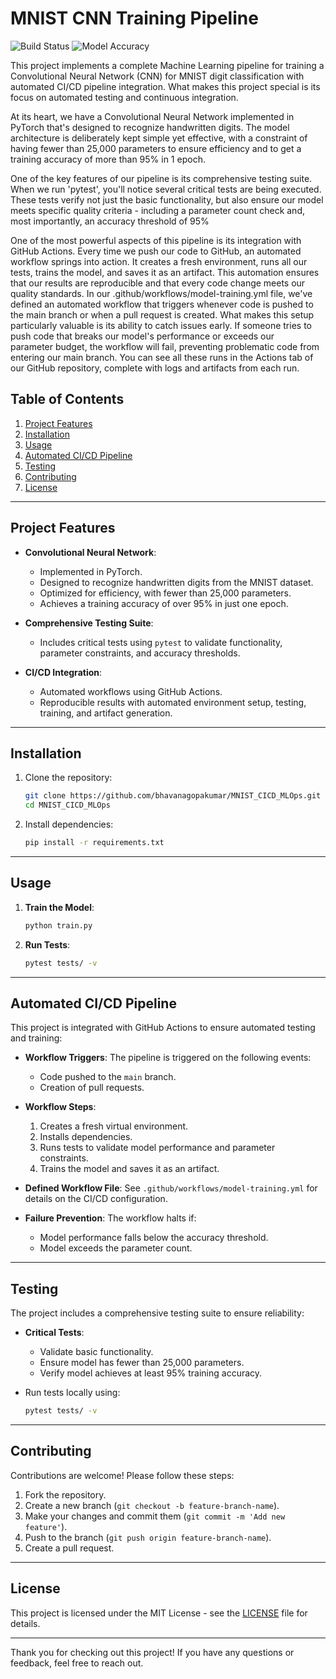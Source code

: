 # MNIST CNN Training Pipeline

![Build Status](https://github.com/YOUR_USERNAME/YOUR_REPO/actions/workflows/model-training.yml/badge.svg)
![Model Accuracy](https://img.shields.io/endpoint?url=https://raw.githubusercontent.com/bhavanagopakumar/MNIST_CICD_MLOps/badges/accuracy.json)

This project implements a complete Machine Learning pipeline for training a Convolutional Neural Network (CNN) for MNIST digit classification with automated CI/CD pipeline integration. What makes this project special is its focus on automated testing and continuous integration. 

At its heart, we have a Convolutional Neural Network implemented in PyTorch that's designed to recognize handwritten digits. The model architecture is deliberately kept simple yet effective, with a constraint of having fewer than 25,000 parameters to ensure efficiency and to get a training accuracy of more than 95% in 1 epoch. 

One of the key features of our pipeline is its comprehensive testing suite. When we run 'pytest', you'll notice several critical tests are being executed. These tests verify not just the basic functionality, but also ensure our model meets specific quality criteria - including a parameter count check and, most importantly, an accuracy threshold of 95%

One of the most powerful aspects of this pipeline is its integration with GitHub Actions. Every time we push our code to GitHub, an automated workflow springs into action. It creates a fresh environment, runs all our tests, trains the model, and saves it as an artifact. This automation ensures that our results are reproducible and that every code change meets our quality standards. In our .github/workflows/model-training.yml file, we've defined an automated workflow that triggers whenever code is pushed to the main branch or when a pull request is created. What makes this setup particularly valuable is its ability to catch issues early. If someone tries to push code that breaks our model's performance or exceeds our parameter budget, the workflow will fail, preventing problematic code from entering our main branch. You can see all these runs in the Actions tab of our GitHub repository, complete with logs and artifacts from each run.

## Table of Contents
1. [Project Features](#project-features)
2. [Installation](#installation)
3. [Usage](#usage)
4. [Automated CI/CD Pipeline](#automated-cicd-pipeline)
5. [Testing](#testing)
6. [Contributing](#contributing)
7. [License](#license)

---

## Project Features

- **Convolutional Neural Network**: 
  - Implemented in PyTorch.
  - Designed to recognize handwritten digits from the MNIST dataset.
  - Optimized for efficiency, with fewer than 25,000 parameters.
  - Achieves a training accuracy of over 95% in just one epoch.

- **Comprehensive Testing Suite**: 
  - Includes critical tests using `pytest` to validate functionality, parameter constraints, and accuracy thresholds.

- **CI/CD Integration**: 
  - Automated workflows using GitHub Actions.
  - Reproducible results with automated environment setup, testing, training, and artifact generation.

---

## Installation

1. Clone the repository:
   ```bash
   git clone https://github.com/bhavanagopakumar/MNIST_CICD_MLOps.git
   cd MNIST_CICD_MLOps
   ```

2. Install dependencies:
   ```bash
   pip install -r requirements.txt
   ```

---

## Usage

1. **Train the Model**:
   ```bash
   python train.py
   ```

2. **Run Tests**:
   ```bash
   pytest tests/ -v
   ```

---

## Automated CI/CD Pipeline

This project is integrated with GitHub Actions to ensure automated testing and training:

- **Workflow Triggers**: The pipeline is triggered on the following events:
  - Code pushed to the `main` branch.
  - Creation of pull requests.

- **Workflow Steps**:
  1. Creates a fresh virtual environment.
  2. Installs dependencies.
  3. Runs tests to validate model performance and parameter constraints.
  4. Trains the model and saves it as an artifact.

- **Defined Workflow File**: See `.github/workflows/model-training.yml` for details on the CI/CD configuration.

- **Failure Prevention**: The workflow halts if:
  - Model performance falls below the accuracy threshold.
  - Model exceeds the parameter count.

---

## Testing

The project includes a comprehensive testing suite to ensure reliability:

- **Critical Tests**:
  - Validate basic functionality.
  - Ensure model has fewer than 25,000 parameters.
  - Verify model achieves at least 95% training accuracy.

- Run tests locally using:
  ```bash
  pytest tests/ -v
  ```

---

## Contributing

Contributions are welcome! Please follow these steps:

1. Fork the repository.
2. Create a new branch (`git checkout -b feature-branch-name`).
3. Make your changes and commit them (`git commit -m 'Add new feature'`).
4. Push to the branch (`git push origin feature-branch-name`).
5. Create a pull request.

---

## License

This project is licensed under the MIT License - see the [LICENSE](LICENSE) file for details.

---

Thank you for checking out this project! If you have any questions or feedback, feel free to reach out.
